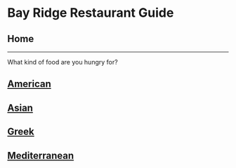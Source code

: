 # Bay Ridge Restaurant Guide
## Home
---
What kind of food are you hungry for?
## [American](american/american.md)
## [Asian](asian/asian.md)
## [Greek](european/greek.md)
## [Mediterranean](european/mediterranean.md)

